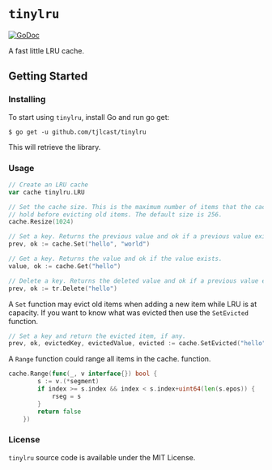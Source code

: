 # `tinylru`

[![GoDoc](https://godoc.org/github.com/tidwall/tinylru?status.svg)](https://godoc.org/github.com/tidwall/tinylru)

A fast little LRU cache. 

## Getting Started

### Installing

To start using `tinylru`, install Go and run go get:

```
$ go get -u github.com/tjlcast/tinylru
```

This will retrieve the library.

### Usage

```go
// Create an LRU cache
var cache tinylru.LRU

// Set the cache size. This is the maximum number of items that the cache can
// hold before evicting old items. The default size is 256.
cache.Resize(1024)

// Set a key. Returns the previous value and ok if a previous value exists.
prev, ok := cache.Set("hello", "world")

// Get a key. Returns the value and ok if the value exists.
value, ok := cache.Get("hello")

// Delete a key. Returns the deleted value and ok if a previous value exists.
prev, ok := tr.Delete("hello")
```

A `Set` function may evict old items when adding a new item while LRU is at
capacity. If you want to know what was evicted then use the `SetEvicted`
function.

```go
// Set a key and return the evicted item, if any.
prev, ok, evictedKey, evictedValue, evicted := cache.SetEvicted("hello", "jello")
```

A `Range` function could range all items in the cache.
function.
```go
cache.Range(func(_, v interface{}) bool {
		s := v.(*segment)
		if index >= s.index && index < s.index+uint64(len(s.epos)) {
			rseg = s
		}
		return false
	})
```

### License

`tinylru` source code is available under the MIT License.
